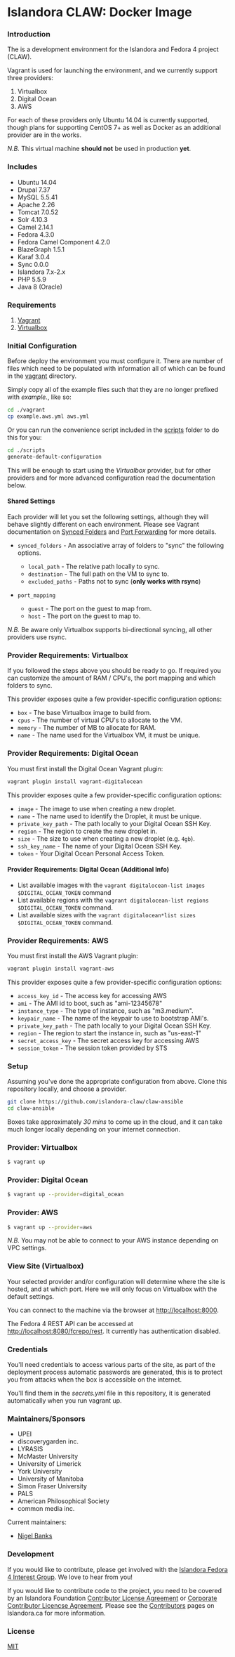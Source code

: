# Islandora CLAW:  Docker Image

### Introduction

The is a development environment for the Islandora and Fedora 4 project (CLAW).

Vagrant is used for launching the environment, and we currently support three
providers:

1. Virtualbox
2. Digital Ocean
3. AWS

For each of these providers only Ubuntu 14.04 is currently supported, though
plans for supporting CentOS 7+ as well as Docker as an additional provider are
in the works.

*N.B.* This virtual machine **should not** be used in production **yet**.

### Includes

- Ubuntu 14.04
- Drupal 7.37
- MySQL 5.5.41
- Apache 2.26
- Tomcat 7.0.52
- Solr 4.10.3
- Camel 2.14.1
- Fedora 4.3.0
- Fedora Camel Component 4.2.0
- BlazeGraph 1.5.1
- Karaf 3.0.4
- Sync 0.0.0
- Islandora 7.x-2.x
- PHP 5.5.9 
- Java 8 (Oracle)

### Requirements

1. [Vagrant](http://www.vagrantup.com/)
2. [Virtualbox](https://www.virtualbox.org/)

### Initial Configuration

Before deploy the environment you must configure it. There are number of files
which need to be populated with information all of which can be found in the
[vagrant](/vagrant) directory.

Simply copy all of the example files such that they are no longer prefixed with
*example.*, like so:

```bash
cd ./vagrant
cp example.aws.yml aws.yml
```

Or you can run the convenience script included in the [scripts](/scripts) folder
to do this for you:

```bash
cd ./scripts
generate-default-configuration
```

This will be enough to start using the *Virtualbox* provider, but for other
providers and for more advanced configuration read the documentation below.

#### Shared Settings

Each provider will let you set the following settings, although they will behave
slightly different on each environment. Please see Vagrant documentation on
[Synced Folders](https://www.vagrantup.com/docs/synced-folders/) and
[Port Forwarding](https://www.vagrantup.com/docs/networking/forwarded_ports.html)
for more details.

* `synced_folders` - An associative array of folders to "sync" the following
  options.
  * `local_path` - The relative path locally to sync.
  * `destination` - The full path on the VM to sync to.
  * `excluded_paths` - Paths not to sync (__only works with rsync__)

* `port_mapping`
  * `guest` - The port on the guest to map from.
  * `host` - The port on the guest to map to.
  
*N.B.* Be aware only Virtualbox supports bi-directional syncing, all other
 providers use rsync.

### Provider Requirements: Virtualbox

If you followed the steps above you should be ready to go. If required you can
customize the amount of RAM / CPU's, the port mapping and which folders to
sync.

This provider exposes quite a few provider-specific configuration options:

* `box` - The base Virtualbox image to build from.
* `cpus` - The number of virtual CPU's to allocate to the VM.
* `memory` - The number of MB to allocate for RAM.
* `name` - The name used for the Virtualbox VM, it must be unique.

### Provider Requirements: Digital Ocean

You must first install the Digital Ocean Vagrant plugin:

```bash
vagrant plugin install vagrant-digitalocean
```

This provider exposes quite a few provider-specific configuration options:

* `image` - The image to use when creating a new droplet.
* `name` - The name used to identify the Droplet, it must be unique.
* `private_key_path` - The path locally to your Digital Ocean SSH Key.
* `region` - The region to create the new droplet in.
* `size` - The size to use when creating a new droplet (e.g. `4gb`).
* `ssh_key_name` - The name of your Digital Ocean SSH Key.
* `token` -  Your Digital Ocean Personal Access Token.

#### Provider Requirements: Digital Ocean (Additional Info)

* List available images with the `vagrant digitalocean-list images $DIGITAL_OCEAN_TOKEN` command
* List available regions with the `vagrant digitalocean-list regions $DIGITAL_OCEAN_TOKEN` command.
* List available sizes with the `vagrant digitalocean*list sizes $DIGITAL_OCEAN_TOKEN` command.

### Provider Requirements: AWS

You must first install the AWS Vagrant plugin:

```bash
vagrant plugin install vagrant-aws
```

This provider exposes quite a few provider-specific configuration options:

* `access_key_id` - The access key for accessing AWS
* `ami` - The AMI id to boot, such as "ami-12345678"
* `instance_type` - The type of instance, such as "m3.medium". 
* `keypair_name` - The name of the keypair to use to bootstrap AMI's.
* `private_key_path` - The path locally to your Digital Ocean SSH Key.
* `region` - The region to start the instance in, such as "us-east-1"
* `secret_access_key` - The secret access key for accessing AWS
* `session_token` - The session token provided by STS


### Setup

Assuming you've done the appropriate configuration from above. Clone this
repository locally, and choose a provider.

```bash
git clone https://github.com/islandora-claw/claw-ansible
cd claw-ansible
```

Boxes take approximately _30 mins_ to come up in the cloud, and it can take much
longer locally depending on your internet connection.

### Provider: Virtualbox

```bash
$ vagrant up
```

### Provider: Digital Ocean

```bash
$ vagrant up --provider=digital_ocean
```

### Provider: AWS

```bash
$ vagrant up --provider=aws
```

*N.B.* You may not be able to connect to your AWS instance depending on VPC settings.

### View Site (Virtualbox)

Your selected provider and/or configuration will determine where the site is
hosted, and at which port. Here we will only focus on Virtualbox with the
default settings.

You can connect to the machine via the browser at
[http://localhost:8000](http://localhost:8000).

The Fedora 4 REST API can be accessed at
[http://localhost:8080/fcrepo/rest](http://localhost:8080/fcrepo/rest). It
currently has authentication disabled.

### Credentials

You'll need credentials to access various parts of the site, as part of the
deployment process automatic passwords are generated, this is to protect you
from attacks when the box is accessible on the internet.

You'll find them in the *secrets.yml* file in this repository, it is generated
automatically when you run vagrant up.

### Maintainers/Sponsors

* UPEI
* discoverygarden inc.
* LYRASIS
* McMaster University
* University of Limerick
* York University
* University of Manitoba
* Simon Fraser University
* PALS
* American Philosophical Society
* common media inc.

Current maintainers:

* [Nigel Banks](https://github.com/nigelgbanks)

### Development

If you would like to contribute, please get involved with the
[Islandora Fedora 4 Interest Group](https://github.com/Islandora/Islandora-Fedora4-Interest-Group).
We love to hear from you!

If you would like to contribute code to the project, you need to be covered by
an Islandora Foundation
[Contributor License Agreement](http://islandora.ca/sites/default/files/islandora_cla.pdf)
or
[Corporate Contributor Licencse Agreement](http://islandora.ca/sites/default/files/islandora_ccla.pdf).
Please see the [Contributors](http://islandora.ca/resources/contributors) pages
on Islandora.ca for more information.

### License

[MIT](https://opensource.org/licenses/MIT)
